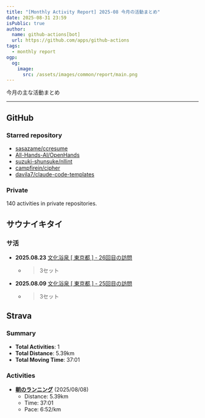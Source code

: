 ```yaml
---
title: "[Monthly Activity Report] 2025-08 今月の活動まとめ"
date: 2025-08-31 23:59
isPublic: true
author:
  name: github-actions[bot]
  url: https://github.com/apps/github-actions
tags:
  - monthly report
ogp:
  og:
    image:
      src: /assets/images/common/report/main.png
---
```


今月の主な活動まとめ

***

## GitHub

### Starred repository

- [sasazame/ccresume](https://github.com/sasazame/ccresume)
- [All-Hands-AI/OpenHands](https://github.com/All-Hands-AI/OpenHands)
- [suzuki-shunsuke/nllint](https://github.com/suzuki-shunsuke/nllint)
- [campfirein/cipher](https://github.com/campfirein/cipher)
- [davila7/claude-code-templates](https://github.com/davila7/claude-code-templates)

### Private

140 activities in private repositories.

## サウナイキタイ

### サ活

- **2025.08.23** [文化浴泉 [ 東京都 ] - 26回目の訪問](https://sauna-ikitai.com/saunners/66527/posts/8627692)
  - > 3セット
- **2025.08.09** [文化浴泉 [ 東京都 ] - 25回目の訪問](https://sauna-ikitai.com/saunners/66527/posts/8526619)
  - > 3セット

## Strava

### Summary

- **Total Activities**: 1
- **Total Distance**: 5.39km
- **Total Moving Time**: 37:01

### Activities

- **[朝のランニング](https://www.strava.com/activities/15381544839)** (2025/08/08)
  - Distance: 5.39km
  - Time: 37:01
  - Pace: 6:52/km